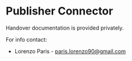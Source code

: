 # Publisher Connector

Handover documentation is provided privately.

For info contact:

- Lorenzo Paris - paris.lorenzo90@gmail.com
